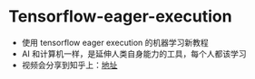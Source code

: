 # Tensorflow-eager-execution
* 使用 tensorflow eager execution 的机器学习新教程
* AI 和计算机一样，是延伸人类自身能力的工具，每个人都该学习
* 视频会分享到知乎上：[地址](www.zhihu.com/people/YJango)
